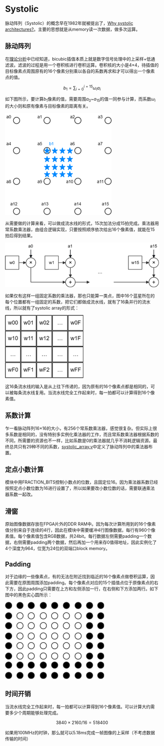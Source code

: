# Systolic

脉动阵列（Systolic）的概念早在1982年就被提出了，[Why systolic architectures?](https://www.cse.wustl.edu/~roger/560M.f17/01653825.pdf)。主要的思想就是从memory读一次数据，做多次运算。

## 脉动阵列

在[理论分析](./Theory.md)中已经知道，bicubic插值本质上就是数字信号处理中的上采样+低通滤波。滤波的过程是用一个卷积核进行卷积运算。卷积核的大小是4×4，待插值的目标像素点周围原有的16个像素分别乘以各自的系数再求和才可以得出一个像素点的值。

$$b_1 = \sum\nolimits_{i = 0}^{i = 15} {{\omega _i}{a_i}} $$

如下图所示，要计算$b_1$像素的值，需要周围$a_0$\~$a_{15}$的值一同参与计算，而系数$\omega_i$的大小则和原有像素与目标像素的距离有关。

![interpolation](./images/interpolation.png)

从需要做的计算来看，可以做成流水线的形式，15次加法分成15拍完成。乘法器用常系数乘法器，由组合逻辑实现，只要按照顺序依次给出16个像素值，就能在15拍后得到结果。

![line](./images/line.png)

如果仅有这样一组固定系数的乘法器，那也只能算一类点，图中16个蓝星所在的每个位置都有一组固定的系数，把它们都做成流水线，就有了16条并行的流水线，所以就有了systolic array的形式：

![array](./images/array.png)

这16条流水线的输入是从上往下传递的，因为原有的16个像素点都是相同的，可以被每条流水线复用。当流水线完全工作起来时，每一拍都可以计算得到16个像素值。

## 系数计算

乍一看脉动阵列16×16的大小，有256个常系数乘法器，感觉很复杂。但实际上很多系数是相同的，没有特别多实例化乘法器的工作，而且常系数乘法器根据系数的不同，所需要的资源也不一样，比如系数是0的乘法器就几乎不消耗逻辑资源。最终总共只有29种不同的系数，[systolic_array.v](../Logic/ip_repo/src/systolic_array.v)中定义了脉动阵列中的乘法器布置。

## 定点小数计算

模块中用FRACTION_BITS控制小数点的位数，且固定位16。因为乘法器系数已经按照定点小数位数为16进行设置了，所以如果要改小数位数的话，需要联通乘法器系数一起改。

## 滑窗

原始图像数据存放在FPGA片外的DDR RAM中。因为每次计算所用到的16个像素值分别来自于连续的4行，因此在模块中需要缓冲4行图像数据，每行有960个像素值。每个像素值包含RGB数据，共24bit。每行数据左侧需要padding一个数据，右侧需要padding两个数据，然后再加一个用来存0值得地址，因此实例化了4个深度为964，位宽为24位的双端口block memory。

## Padding

对于边缘的一些像素点，有的无法在附近找到临近的16个像素点做卷积运算，因此需要在原图周围添加padding。每个像素点对应的15个插值点位于原像素点的右下方，因此padding只需要在上方和左侧添加一行，在右侧和下方添加两行。如下图中的黑色实心圆所示：

![padding](./images/padding.png)

## 时间开销

当流水线完全工作起来时，每一拍都可以计算得到16个像素值。可以计算大约需要多少个周期能够处理完成。

$$ 3840\times 2160 / 16 = 518400 $$

如果用100MHz的时钟，那么就可以5.18ms完成一帧图像的上采样（不考虑数据传输的时间）
